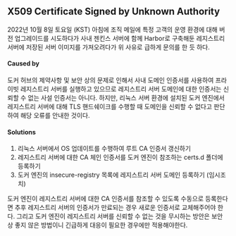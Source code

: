 ## X509 Certificate Signed by Unknown Authority

2022년 10월 8일 토요일 (KST) 아침에 조직 메일에 특정 고객의 운영 환경에 대해 버전 업그레이드를 시도하다가 사내 젠킨스 서버에 함께 Harbor로 구축해둔 레지스트리 서버에 저장된 서버 이미지를 가져오려다가 위 사유로 급하게 문의를 한 듯 하다.

#### Caused by
도커 허브의 제약사항 및 보안 상의 문제로 인해서 사내 도메인 인증서를 사용하여 프라이빗 레지스트리 서버를 실행하고 있으므로 레지스트리 서버 도메인에 대한 인증서는 신뢰할 수 없는 사설 인증서는 아니다. 하지만, 리눅스 서버 환경에 설치된 도커 엔진에서 레지스트리 서버에 대해 TLS 핸드쉐이크를 수행할 때 도메인을 신뢰할 수 없다고 판단하여 해당 오류를 안내한 것이다.

#### Solutions
1. 리눅스 서버에서 OS 업데이트를 수행하여 루트 CA 인증서 갱신하기
2. 레지스트리 서버에 대한 CA 체인 인증서를 도커 엔진이 참조하는 certs.d 폴더에 등록하기
3. 도커 엔진의 insecure-registry 목록에 레지스트리 서버 도메인 등록하기 (임시조치)

도커 엔진이 레지스트리 서버에 대한 CA 인증서를 참조할 수 있도록 수동으로 등록한다면 추후 레지스트리 서버의 인증서가 만료되는 경우 새로운 인증서로 교체해주어야 한다. 그리고 도커 엔진이 레지스트리 서버를 신뢰할 수 없는 것을 무시하는 방안은 보안 상 좋지 않은 방법이니 긴급하게 대응이 필요한 경우에만 적용해야한다.

